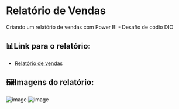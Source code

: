 # Relatório de Vendas
Criando um relatório de vendas com Power BI - Desafio de códio DIO

## 📊Link para o relatório:
- [Relatório de vendas](https://app.powerbi.com/view?r=eyJrIjoiYWNhNTUyNzgtZWI1NC00ODUxLWIzYmQtN2EzNDNkZGE1YTFjIiwidCI6IjM1NDkyOWY1LWE5ZWQtNGQxZi1iNWNiLWFlOTg5ODk1YzExMSJ9)

🖼️Imagens do relatório: 
---
![image](https://github.com/LariAnalyst/relatorio-vendas-power-bi/assets/141371026/42db8afc-c951-49fd-bd03-8676bf423a36)
![image](https://github.com/LariAnalyst/relatorio-vendas-power-bi/assets/141371026/e9f8c918-242c-485b-aa27-053235ac8e9a)





